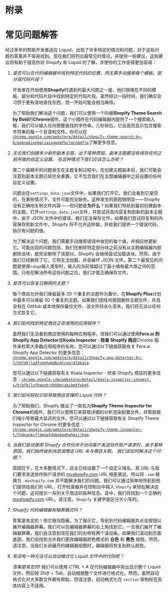 # 附录

# 常见问题解答

经过多年的帮助开发者适应 Liquid，出现了许多特定的情况和问题，对于这些问题的答案并不容易找到。现在我们将列出最常见的情况，并提供一些建议，这些建议将有助于提高你对 Shopify 和 Liquid 的了解，并使你的工作变得更加容易：

1.  *是否可以在代码编辑器中找到特定代码的位置，而无需手动搜索每个模板、部分或代码片段？*

    开发者在开始使用**Shopify**时遇到的最大问题之一是，他们很难在不同的模板、部分和代码片段中找到特定的代码片段。虽然经过一段时间，我们确实会习惯于更有效地查找东西，但一开始可能会相当麻烦。

    为了帮助我们解决这个问题，我们可以使用一个叫做**Shopify Theme Search by Bold**的**Chrome**插件。这个小插件在代码编辑器内提供了一个搜索输入框，我们可以输入任何想要查找的字符串。几秒钟后，它会高亮显示包含搜索字符串的每一个目录和文件。你可以在[`chrome.google.com/webstore/detail/shopify-theme-search-by-b/epbnmkionkpliaiogpemfkclmcnbdfle`](https://chrome.google.com/webstore/detail/shopify-theme-search-by-b/epbnmkionkpliaiogpemfkclmcnbdfle)了解更多信息。

1.  *无论我们创建多少新的副本主题，出于某种原因，副本主题都没有保存任何之前所做的自定义设置。* *在这种情况下我们应该怎么办呢？*

    第二个最棘手的问题发生在主题复制过程中。在创建主题副本后，我们可能会注意到副本主题已经完全重置。它不包含我们在主题编辑器中之前设置的任何自定义设置。

    问题出在`settings_data.json`文件中，如果我们打开它，我们会看到它是空的，在某些情况下，文件可能完全缺失。这种发生的原因很明显——Shopify 没有正确地复制文件内容——但问题是**为什么**？如果我们导航到最初创建副本的主题，打开`settings_data.json`文件，并尝试将其内容复制到新的副本主题中，由于 JSON 文件中的错误，我们无法保存文件。如果我们尝试将复制的内容保存到新文件中，Shopify 将不允许这样做，并给我们提供一个错误代码，指示有问题的值。

    为了解决这个问题，我们需要手动搜索错误中收到的每个值，并相应地更新它。可能出现的问题包括，我们在删除特定部分块之前没有从主题编辑器内部删除该块，就完全删除了该部分。Shopify 会继续尝试加载该块。然而，由于我们已经删除了它，它将无法加载，并会破坏 JSON 文件。第二个最常见的问题是使用`range`输入类型时，输入的当前值超过了最小值和最大值之间的范围。只有在解决所有这些问题之后，我们才能正确保存文件。

1.  *是否可以恢复已删除的主题？*

    每个商店允许我们保留最多 20 个重复的主题作为备份，在**Shopify Plus**计划中最多可以保留 50 个重复的主题。如果我们因任何原因删除主题文件，并且没有在 GitHub 或本地保存备份文件，该文件将永久丢失，我们将无法以任何方式恢复它。

1.  *我们如何找到特定商店正在使用的应用程序？*

    虽然我们无法看到商店使用的每种应用程序，但我们可以通过使用**Fera.ai 的 Shopify App Detector**或**Koala Inspector - 检查 Shopify 商店**Chrome 插件来检索大多数应用程序的名称。您可以通过以下链接获取有关 Fera.ai Shopify App Detector 的更多信息：[`chrome.google.com/webstore/detail/shopify-app-detector-by-f/lhfdhjladfcmghahdbcmlceajdlbkale`](https://chrome.google.com/webstore/detail/shopify-app-detector-by-f/lhfdhjladfcmghahdbcmlceajdlbkale).

    您可以通过以下链接获取有关 Koala Inspector - 检查 Shopify 商店的更多信息：[`chrome.google.com/webstore/detail/koala-inspector-inspect-s/hjbfbllnfhppnhjdhhbmjabikmkfekgf`](https://chrome.google.com/webstore/detail/koala-inspector-inspect-s/hjbfbllnfhppnhjdhhbmjabikmkfekgf).

1.  *我们如何轻松识别导致商店变慢的 Liquid 代码？*

    为了帮助我们，Shopify 推出了一款名为**Shopify Theme Inspector for Chrome**的插件，我们可以使用它来获取详细的分析渲染配置文件，并帮助我们缩小导致最大延迟的文件。您可以通过以下链接获取有关 Shopify Theme Inspector for Chrome 的更多信息：[`chrome.google.com/webstore/detail/shopify-theme-inspector-f/fndnankcflemoafdeboboehphmiijkgp`](https://chrome.google.com/webstore/detail/shopify-theme-inspector-f/fndnankcflemoafdeboboehphmiijkgp).

1.  *当我们尝试使用 Shopify 合作伙伴平台向客户发送协作账户请求时，由于某种原因，我们始终收到消息说商店 URL 未与商店关联。* *我们该如何解决这个问题？*

    原因在于，在大多数情况下，店主已经设置了一个自定义域名，其 URL 与我们要求发送协作账户请求的 [myshopify.com](http://myshopify.com) URL 相差甚远，所以将 `.com` 替换为 `.myshopify.com` 并不能解决我们的问题。我们可以通过简单地导航到他们提供给我们的 URL，打开检查器并在控制台中输入 `Shopify` 来轻松解决这个问题，这将提示一系列关于商店的各种信息。其中，我们将找到一个正确的 [myshopify.com](http://myshopify.com) URL。请注意，`Shopify` 关键字是区分大小写的。

1.  *Shopify 代码编辑器有暗黑模式吗？*

    答案是肯定的！但它相当隐蔽。为了揭示它，导航到代码编辑器并点击按钮以展开编辑器屏幕。我们可以在编辑器屏幕的右上角找到它。一旦我们展开了编辑器屏幕，我们会注意到现在我们的右侧有两个滚动条。如果我们滚动到页面底部，我们会找到允许我们更改编辑器颜色模式的 **白色** 和 **黑色** 按钮。然而，请注意，当我们关闭展开的编辑器视图时，编辑器将恢复到默认颜色。

1.  *有没有一种方法可以自动格式化 Liquid 文件中的代码呢？*

    *答案是肯定的!* 我们可以使用 *CTRL + A* 在代码编辑器中突出显示整个 Liquid 文件，然后按 *Shift + Tab*，自动根据整个文件进行格式化。然而，虽然自动格式化对大多数文件都有帮助，但请注意，自动格式化在 `section` 架构标签及其内容上不适用。
